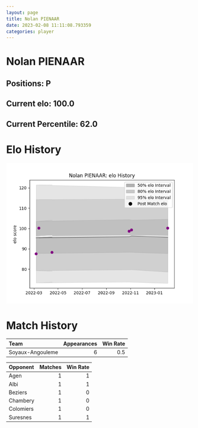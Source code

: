 ```yaml
---  
layout: page  
title: Nolan PIENAAR  
date: 2023-02-08 11:11:08.793359  
categories: player  
---
```

# Nolan PIENAAR

## Positions: P

## Current elo: 100.0

## Current Percentile: 62.0

# Elo History


![elo history](history_NolanPIENAAR.png)
# Match History


| Team             |   Appearances |   Win Rate |
|:-----------------|--------------:|-----------:|
| Soyaux-Angouleme |             6 |        0.5 |

| Opponent   |   Matches |   Win Rate |
|:-----------|----------:|-----------:|
| Agen       |         1 |          1 |
| Albi       |         1 |          1 |
| Beziers    |         1 |          0 |
| Chambery   |         1 |          0 |
| Colomiers  |         1 |          0 |
| Suresnes   |         1 |          1 |